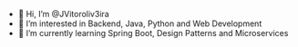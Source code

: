 - 👋 Hi, I’m @JVitoroliv3ira
- 👀 I’m interested in Backend, Java, Python and Web Development
- 🌱 I’m currently learning Spring Boot, Design Patterns and Microservices

<!---
JVitoroliv3ira/JVitoroliv3ira is a ✨ special ✨ repository because its `README.md` (this file) appears on your GitHub profile.
You can click the Preview link to take a look at your changes.
--->
